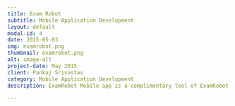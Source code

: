 ```yaml
---
title: Exam Robot
subtitle: Mobile Application Development
layout: default
modal-id: 4
date: 2015-05-03
img: examrobot.png
thumbnail: examrobot.png
alt: image-alt
project-date: May 2015
client: Pankaj Srivastav
category: Mobile Application Development
description: ExamRobot Mobile app is a complimentary tool of ExamRobot Desktop app and Examrobot.com website. The ExamRobot Mobile app helps to browse all the notes and the questions created by the user and also that are shared by friend groups or study circle.</br></br>The Mobile app synchronizes and fetches all the work of preparing the notes on your desktop to the mobile app allowing you to practice on the fly anytime, anywhere so that you can memorize and practice until it becomes part of your deep memory.</br></br>1. Two different modes of browsing notes and the questions:</br> - Listing mode i.e. Lists all your notes</br> - Flashcard Mode i.e. Question and answer in flashcard mode</br>2. Filter Notes and the questions by Tag or date

---
```

